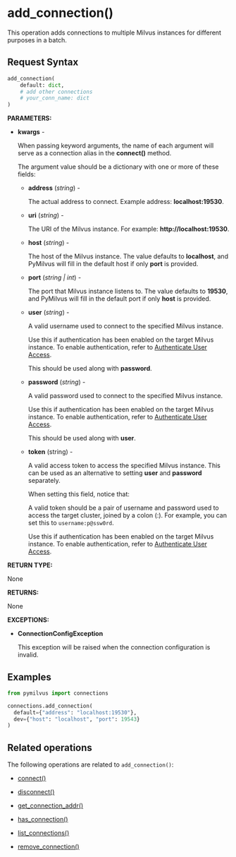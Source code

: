 # add_connection()

This operation adds connections to multiple Milvus instances for different purposes in a batch. 

## Request Syntax

```python
add_connection(
    default: dict,
    # add other connections
    # your_conn_name: dict
)
```

**PARAMETERS:**

- **kwargs** - 

    When passing keyword arguments, the name of each argument will serve as a connection alias in the **connect()** method.

    The argument value should be a dictionary with one or more of these fields:

    - **address** (*string*) -

        The actual address to connect. Example address: **localhost:19530**.

    - **uri** (*string*) -

        The URI of the Milvus instance. For example: **http://localhost:19530**.

    - **host** (*string*) -

        The host of the Milvus instance. The value defaults to **localhost**, and PyMilvus will fill in the default host if only **port** is provided.

    - **port** (*string | int*) -

        The port that Milvus instance listens to. The value defaults to **19530**, and PyMilvus will fill in the default port if only **host** is provided.

    - **user** (*string*) -

        A valid username used to connect to the specified Milvus instance.

        Use this if authentication has been enabled on the target Milvus instance. To enable authentication, refer to [Authenticate User Access](https://milvus.io/docs/authenticate.md).

        This should be used along with **password**.

    - **password** (*string*) -

        A valid password used to connect to the specified Milvus instance.

        Use this if authentication has been enabled on the target Milvus instance. To enable authentication, refer to [Authenticate User Access](https://milvus.io/docs/authenticate.md).

        This should be used along with **user**.

    - **token** (string) -

        A valid access token to access the specified Milvus instance. This can be used as an alternative to setting **user** and **password** separately.

        When setting this field, notice that:

        A valid token should be a pair of username and password used to access the target cluster, joined by a colon (:). For example, you can set this to `username:p@ssw0rd`.

        Use this if authentication has been enabled on the target Milvus instance. To enable authentication, refer to [Authenticate User Access](https://milvus.io/docs/authenticate.md).

**RETURN TYPE:**

None

**RETURNS:**

None

**EXCEPTIONS:**

- **ConnectionConfigException**

    This exception will be raised when the connection configuration is invalid.

## Examples

```python
from pymilvus import connections

connections.add_connection(
  default={"address": "localhost:19530"},
  dev={"host": "localhost", "port": 19543}
)
```

## Related operations

The following operations are related to `add_connection()`:

- [connect()](connect.md)

- [disconnect()](disconnect.md)

- [get_connection_addr()](get_connection_addr.md)

- [has_connection()](has_connection.md)

- [list_connections()](list_connections.md)

- [remove_connection()](remove_connection.md)

